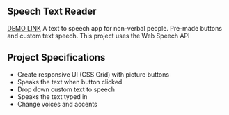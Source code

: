 ## Speech Text Reader
[DEMO LINK](https://mishtal-andrii.github.io/speech-text-reader/)
A text to speech app for non-verbal people. Pre-made buttons and custom text speech. This project uses the Web Speech API

## Project Specifications

- Create responsive UI (CSS Grid) with picture buttons
- Speaks the text when button clicked
- Drop down custom text to speech
- Speaks the text typed in
- Change voices and accents

